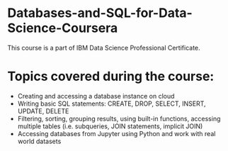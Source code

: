 # Databases-and-SQL-for-Data-Science-Coursera
This course is a part of IBM Data Science Professional Certificate.

# Topics covered during the course:
 - Creating and accessing a database instance on cloud
 - Writing basic SQL statements: CREATE, DROP, SELECT, INSERT, UPDATE, DELETE
 - Filtering, sorting, grouping results, using built-in functions, accessing multiple tables (i.e. subqueries, JOIN statements, implicit JOIN)
 - Accessing databases from Jupyter using Python and work with real world datasets
